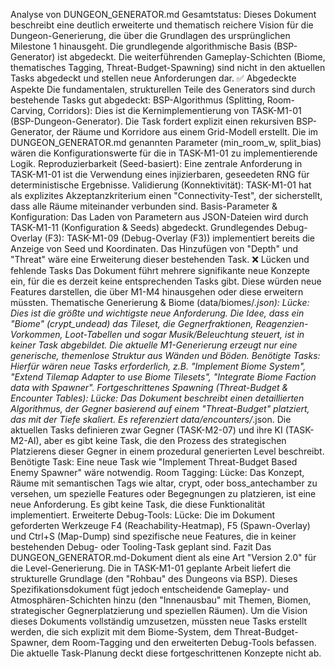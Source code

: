 Analyse von DUNGEON_GENERATOR.md
Gesamtstatus: Dieses Dokument beschreibt eine deutlich erweiterte und thematisch reichere Vision für die Dungeon-Generierung, die über die Grundlagen des ursprünglichen Milestone 1 hinausgeht.
Die grundlegende algorithmische Basis (BSP-Generator) ist abgedeckt.
Die weiterführenden Gameplay-Schichten (Biome, thematisches Tagging, Threat-Budget-Spawning) sind nicht in den aktuellen Tasks abgedeckt und stellen neue Anforderungen dar.
✅ Abgedeckte Aspekte
Die fundamentalen, strukturellen Teile des Generators sind durch bestehende Tasks gut abgedeckt:
BSP-Algorithmus (Splitting, Room-Carving, Corridors):
Dies ist die Kernimplementierung von TASK-M1-01 (BSP-Dungeon-Generator). Die Task fordert explizit einen rekursiven BSP-Generator, der Räume und Korridore aus einem Grid-Modell erstellt.
Die im DUNGEON_GENERATOR.md genannten Parameter (min_room_w, split_bias) wären die Konfigurationswerte für die in TASK-M1-01 zu implementierende Logik.
Reproduzierbarkeit (Seed-basiert):
Eine zentrale Anforderung in TASK-M1-01 ist die Verwendung eines injizierbaren, geseedeten RNG für deterministische Ergebnisse.
Validierung (Konnektivität):
TASK-M1-01 hat als explizites Akzeptanzkriterium einen "Connectivity-Test", der sicherstellt, dass alle Räume miteinander verbunden sind.
Basis-Parameter & Konfiguration:
Das Laden von Parametern aus JSON-Dateien wird durch TASK-M1-11 (Konfiguration & Seeds) abgedeckt.
Grundlegendes Debug-Overlay (F3):
TASK-M1-09 (Debug-Overlay (F3)) implementiert bereits die Anzeige von Seed und Koordinaten. Das Hinzufügen von "Depth" und "Threat" wäre eine Erweiterung dieser bestehenden Task.
❌ Lücken und fehlende Tasks
Das Dokument führt mehrere signifikante neue Konzepte ein, für die es derzeit keine entsprechenden Tasks gibt. Diese würden neue Features darstellen, die über M1-M4 hinausgehen oder diese erweitern müssten.
Thematische Generierung & Biome (data/biomes/*.json):
Lücke: Dies ist die größte und wichtigste neue Anforderung. Die Idee, dass ein "Biome" (crypt_undead) das Tileset, die Gegnerfraktionen, Reagenzien-Vorkommen, Loot-Tabellen und sogar Musik/Beleuchtung steuert, ist in keiner Task abgebildet. Die aktuelle M1-Generierung erzeugt nur eine generische, themenlose Struktur aus Wänden und Böden.
Benötigte Tasks: Hierfür wären neue Tasks erforderlich, z.B. "Implement Biome System", "Extend Tilemap Adapter to use Biome Tilesets", "Integrate Biome Faction data with Spawner".
Fortgeschrittenes Spawning (Threat-Budget & Encounter Tables):
Lücke: Das Dokument beschreibt einen detaillierten Algorithmus, der Gegner basierend auf einem "Threat-Budget" platziert, das mit der Tiefe skaliert. Es referenziert data/encounters/*.json. Die aktuellen Tasks definieren zwar Gegner (TASK-M2-07) und ihre KI (TASK-M2-AI), aber es gibt keine Task, die den Prozess des strategischen Platzierens dieser Gegner in einem prozedural generierten Level beschreibt.
Benötigte Task: Eine neue Task wie "Implement Threat-Budget Based Enemy Spawner" wäre notwendig.
Room Tagging:
Lücke: Das Konzept, Räume mit semantischen Tags wie altar, crypt, oder boss_antechamber zu versehen, um spezielle Features oder Begegnungen zu platzieren, ist eine neue Anforderung. Es gibt keine Task, die diese Funktionalität implementiert.
Erweiterte Debug-Tools:
Lücke: Die im Dokument geforderten Werkzeuge F4 (Reachability-Heatmap), F5 (Spawn-Overlay) und Ctrl+S (Map-Dump) sind spezifische neue Features, die in keiner bestehenden Debug- oder Tooling-Task geplant sind.
Fazit
Das DUNGEON_GENERATOR.md-Dokument dient als eine Art "Version 2.0" für die Level-Generierung.
Die in TASK-M1-01 geplante Arbeit liefert die strukturelle Grundlage (den "Rohbau" des Dungeons via BSP).
Dieses Spezifikationsdokument fügt jedoch entscheidende Gameplay- und Atmosphären-Schichten hinzu (den "Innenausbau" mit Themen, Biomen, strategischer Gegnerplatzierung und speziellen Räumen).
Um die Vision dieses Dokuments vollständig umzusetzen, müssten neue Tasks erstellt werden, die sich explizit mit dem Biome-System, dem Threat-Budget-Spawner, dem Room-Tagging und den erweiterten Debug-Tools befassen. Die aktuelle Task-Planung deckt diese fortgeschrittenen Konzepte nicht ab.
